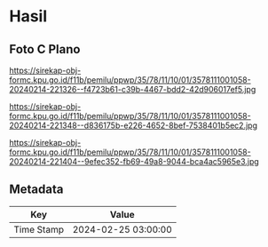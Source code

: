 # Hasil

## Foto C Plano

https://sirekap-obj-formc.kpu.go.id/f11b/pemilu/ppwp/35/78/11/10/01/3578111001058-20240214-221326--f4723b61-c39b-4467-bdd2-42d906017ef5.jpg

https://sirekap-obj-formc.kpu.go.id/f11b/pemilu/ppwp/35/78/11/10/01/3578111001058-20240214-221348--d836175b-e226-4652-8bef-7538401b5ec2.jpg

https://sirekap-obj-formc.kpu.go.id/f11b/pemilu/ppwp/35/78/11/10/01/3578111001058-20240214-221404--9efec352-fb69-49a8-9044-bca4ac5965e3.jpg


## Metadata

| Key        | Value               |
| ---------- | ------------------- |
| Time Stamp | 2024-02-25 03:00:00 |



